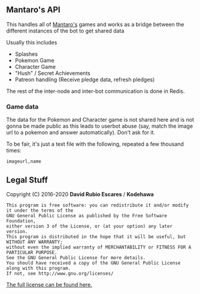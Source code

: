 ## Mantaro's API
This handles all of [Mantaro's](https://github.com/Mantaro/MantaroBot) games and works as a bridge between the different instances of the bot to get shared data

Usually this includes
- Splashes
- Pokemon Game
- Character Game
- "Hush" / Secret Achievements
- Patreon handling (Receive pledge data, refresh pledges)


The rest of the inter-node and inter-bot communication is done in Redis.


### Game data 
The data for the Pokemon and Character game is not shared here and is not gonna be made public as this leads to userbot abuse (say, match the image url to a pokemon and answer automatically). Don't ask for it.

To be fair, it's just a text file with the following, repeated a few thousand times:
```
imageurl,name
```


## Legal Stuff
Copyright (C) 2016-2020 **David Rubio Escares** / **Kodehawa**

```
This program is free software: you can redistribute it and/or modify it under the terms of the 
GNU General Public License as published by the Free Software Foundation, 
either version 3 of the License, or (at your option) any later version. 
This program is distributed in the hope that it will be useful, but WITHOUT ANY WARRANTY; 
without even the implied warranty of MERCHANTABILITY or FITNESS FOR A PARTICULAR PURPOSE. 
See the GNU General Public License for more details. 
You should have received a copy of the GNU General Public License along with this program. 
If not, see http://www.gnu.org/licenses/
```  

[The full license can be found here.](https://github.com/Kodehawa/mantaro-api/blob/master/LICENSE)

